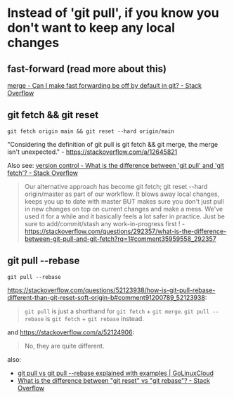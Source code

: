 # Instead of 'git pull', if you know you don't want to keep any local changes

## fast-forward (read more about this)

[merge \- Can I make fast forwarding be off by default in git? \- Stack Overflow](https://stackoverflow.com/questions/2500296/can-i-make-fast-forwarding-be-off-by-default-in-git)

## git fetch && git reset

```shell
git fetch origin main && git reset --hard origin/main
```

"Considering the definition of git pull is git fetch && git merge, the merge isn't unexpected." - https://stackoverflow.com/a/12645821

Also see: [version control \- What is the difference between 'git pull' and 'git fetch'? \- Stack Overflow](https://stackoverflow.com/questions/292357/what-is-the-difference-between-git-pull-and-git-fetch?rq=1)

> Our alternative approach has become git fetch; git reset --hard origin/master as part of our workflow. It blows away local changes, keeps you up to date with master BUT makes sure you don't just pull in new changes on top on current changes and make a mess. We've used it for a while and it basically feels a lot safer in practice. Just be sure to add/commit/stash any work-in-progress first ! - https://stackoverflow.com/questions/292357/what-is-the-difference-between-git-pull-and-git-fetch?rq=1#comment35959558_292357


## git pull --rebase

```shell
git pull --rebase
```

<https://stackoverflow.com/questions/52123938/how-is-git-pull-rebase-different-than-git-reset-soft-origin-b#comment91200789_52123938>:

> `git pull` is just a shorthand for `git fetch` + `git merge`. `git pull --rebase` is `git fetch` + `git rebase` instead.

and <https://stackoverflow.com/a/52124906>:

> No, they are quite different.

also:

- [git pull vs git pull \-\-rebase explained with examples \| GoLinuxCloud](https://www.golinuxcloud.com/git-pull-vs-git-pull-rebase/)
- [What is the difference between "git reset" vs "git rebase"? \- Stack Overflow](https://stackoverflow.com/questions/11225293/what-is-the-difference-between-git-reset-vs-git-rebase)